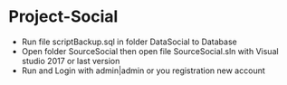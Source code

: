 # Project-Social
- Run file scriptBackup.sql in folder DataSocial to Database
- Open folder SourceSocial then open file SourceSocial.sln with Visual studio 2017 or last version
- Run and Login with admin|admin or you registration new account
